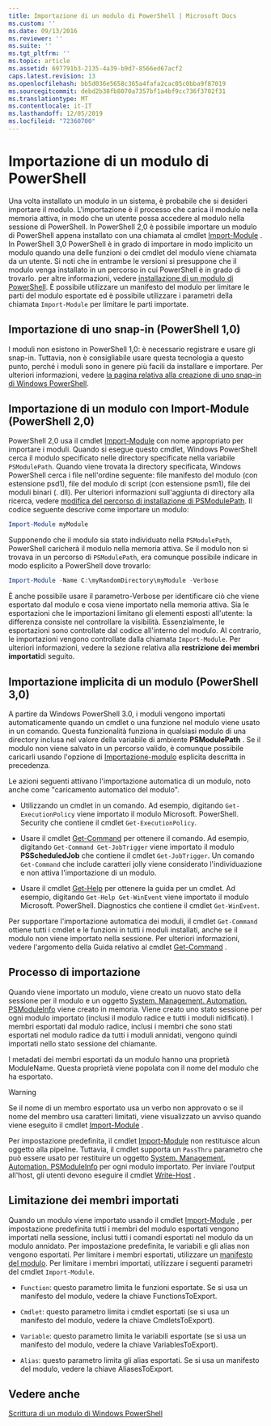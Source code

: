 ```yaml
---
title: Importazione di un modulo di PowerShell | Microsoft Docs
ms.custom: ''
ms.date: 09/13/2016
ms.reviewer: ''
ms.suite: ''
ms.tgt_pltfrm: ''
ms.topic: article
ms.assetid: 697791b3-2135-4a39-b9d7-8566ed67acf2
caps.latest.revision: 13
ms.openlocfilehash: bb5d036e5658c365a4fafa2cac05c0bba9f87019
ms.sourcegitcommit: debd2b38fb8070a7357bf1a4bf9cc736f3702f31
ms.translationtype: MT
ms.contentlocale: it-IT
ms.lasthandoff: 12/05/2019
ms.locfileid: "72360700"
---
```

# <a name="importing-a-powershell-module"></a>Importazione di un modulo di PowerShell

Una volta installato un modulo in un sistema, è probabile che si desideri importare il modulo. L'importazione è il processo che carica il modulo nella memoria attiva, in modo che un utente possa accedere al modulo nella sessione di PowerShell. In PowerShell 2,0 è possibile importare un modulo di PowerShell appena installato con una chiamata al cmdlet [Import-Module](/powershell/module/Microsoft.PowerShell.Core/Import-Module) . In PowerShell 3,0 PowerShell è in grado di importare in modo implicito un modulo quando una delle funzioni o dei cmdlet del modulo viene chiamata da un utente. Si noti che in entrambe le versioni si presuppone che il modulo venga installato in un percorso in cui PowerShell è in grado di trovarlo. per altre informazioni, vedere [installazione di un modulo di PowerShell](./installing-a-powershell-module.md). È possibile utilizzare un manifesto del modulo per limitare le parti del modulo esportate ed è possibile utilizzare i parametri della chiamata `Import-Module` per limitare le parti importate.

## <a name="importing-a-snap-in-powershell-10"></a>Importazione di uno snap-in (PowerShell 1,0)

I moduli non esistono in PowerShell 1,0: è necessario registrare e usare gli snap-in. Tuttavia, non è consigliabile usare questa tecnologia a questo punto, perché i moduli sono in genere più facili da installare e importare. Per ulteriori informazioni, vedere [la pagina relativa alla creazione di uno snap-in di Windows PowerShell](../cmdlet/how-to-create-a-windows-powershell-snap-in.md).

## <a name="importing-a-module-with-import-module-powershell-20"></a>Importazione di un modulo con Import-Module (PowerShell 2,0)

PowerShell 2,0 usa il cmdlet [Import-Module](/powershell/module/Microsoft.PowerShell.Core/Import-Module) con nome appropriato per importare i moduli. Quando si esegue questo cmdlet, Windows PowerShell cerca il modulo specificato nelle directory specificate nella variabile `PSModulePath`. Quando viene trovata la directory specificata, Windows PowerShell cerca i file nell'ordine seguente: file manifesto del modulo (con estensione psd1), file del modulo di script (con estensione psm1), file dei moduli binari (. dll). Per ulteriori informazioni sull'aggiunta di directory alla ricerca, vedere [modifica del percorso di installazione di PSModulePath](./modifying-the-psmodulepath-installation-path.md). Il codice seguente descrive come importare un modulo:

```powershell
Import-Module myModule
```

Supponendo che il modulo sia stato individuato nella `PSModulePath`, PowerShell caricherà il modulo nella memoria attiva. Se il modulo non si trovava in un percorso di `PSModulePath`, era comunque possibile indicare in modo esplicito a PowerShell dove trovarlo:

```powershell
Import-Module -Name C:\myRandomDirectory\myModule -Verbose
```

È anche possibile usare il parametro-Verbose per identificare ciò che viene esportato dal modulo e cosa viene importato nella memoria attiva. Sia le esportazioni che le importazioni limitano gli elementi esposti all'utente: la differenza consiste nel controllare la visibilità. Essenzialmente, le esportazioni sono controllate dal codice all'interno del modulo. Al contrario, le importazioni vengono controllate dalla chiamata `Import-Module`. Per ulteriori informazioni, vedere la sezione relativa alla **restrizione dei membri importati**di seguito.

## <a name="implicitly-importing-a-module-powershell-30"></a>Importazione implicita di un modulo (PowerShell 3,0)

A partire da Windows PowerShell 3.0, i moduli vengono importati automaticamente quando un cmdlet o una funzione nel modulo viene usato in un comando. Questa funzionalità funziona in qualsiasi modulo di una directory inclusa nel valore della variabile di ambiente **PSModulePath** . Se il modulo non viene salvato in un percorso valido, è comunque possibile caricarli usando l'opzione di [Importazione-modulo](/powershell/module/Microsoft.PowerShell.Core/Import-Module) esplicita descritta in precedenza.

Le azioni seguenti attivano l'importazione automatica di un modulo, noto anche come "caricamento automatico del modulo".

- Utilizzando un cmdlet in un comando. Ad esempio, digitando `Get-ExecutionPolicy` viene importato il modulo Microsoft. PowerShell. Security che contiene il cmdlet `Get-ExecutionPolicy`.

- Usare il cmdlet [Get-Command](/powershell/module/Microsoft.PowerShell.Core/Get-Command) per ottenere il comando.  Ad esempio, digitando `Get-Command Get-JobTrigger` viene importato il modulo **PSScheduledJob** che contiene il cmdlet `Get-JobTrigger`. Un comando `Get-Command` che include caratteri jolly viene considerato l'individuazione e non attiva l'importazione di un modulo.

- Usare il cmdlet [Get-Help](/powershell/module/Microsoft.PowerShell.Core/Get-Help) per ottenere la guida per un cmdlet. Ad esempio, digitando `Get-Help Get-WinEvent` viene importato il modulo Microsoft. PowerShell. Diagnostics che contiene il cmdlet `Get-WinEvent`.

Per supportare l'importazione automatica dei moduli, il cmdlet `Get-Command` ottiene tutti i cmdlet e le funzioni in tutti i moduli installati, anche se il modulo non viene importato nella sessione. Per ulteriori informazioni, vedere l'argomento della Guida relativo al cmdlet [Get-Command](/powershell/module/Microsoft.PowerShell.Core/Get-Command) .

## <a name="the-importing-process"></a>Processo di importazione

Quando viene importato un modulo, viene creato un nuovo stato della sessione per il modulo e un oggetto [System. Management. Automation. PSModuleInfo](/dotnet/api/System.Management.Automation.PSModuleInfo) viene creato in memoria. Viene creato uno stato sessione per ogni modulo importato (inclusi il modulo radice e tutti i moduli nidificati). I membri esportati dal modulo radice, inclusi i membri che sono stati esportati nel modulo radice da tutti i moduli annidati, vengono quindi importati nello stato sessione del chiamante.

I metadati dei membri esportati da un modulo hanno una proprietà ModuleName. Questa proprietà viene popolata con il nome del modulo che ha esportato.

> [!WARNING]
> Se il nome di un membro esportato usa un verbo non approvato o se il nome del membro usa caratteri limitati, viene visualizzato un avviso quando viene eseguito il cmdlet [Import-Module](/powershell/module/Microsoft.PowerShell.Core/Import-Module) .

Per impostazione predefinita, il cmdlet [Import-Module](/powershell/module/Microsoft.PowerShell.Core/Import-Module) non restituisce alcun oggetto alla pipeline. Tuttavia, il cmdlet supporta un `PassThru` parametro che può essere usato per restituire un oggetto [System. Management. Automation. PSModuleInfo](/dotnet/api/System.Management.Automation.PSModuleInfo) per ogni modulo importato. Per inviare l'output all'host, gli utenti devono eseguire il cmdlet [Write-Host](/powershell/module/Microsoft.PowerShell.Utility/Write-Host) .

## <a name="restricting--the-members-that-are-imported"></a>Limitazione dei membri importati

Quando un modulo viene importato usando il cmdlet [Import-Module](/powershell/module/Microsoft.PowerShell.Core/Import-Module) , per impostazione predefinita tutti i membri del modulo esportati vengono importati nella sessione, inclusi tutti i comandi esportati nel modulo da un modulo annidato. Per impostazione predefinita, le variabili e gli alias non vengono esportati. Per limitare i membri esportati, utilizzare un [manifesto del modulo](./how-to-write-a-powershell-module-manifest.md). Per limitare i membri importati, utilizzare i seguenti parametri del cmdlet `Import-Module`.

- `Function`: questo parametro limita le funzioni esportate. Se si usa un manifesto del modulo, vedere la chiave FunctionsToExport.

- `Cmdlet`: questo parametro limita i cmdlet esportati (se si usa un manifesto del modulo, vedere la chiave CmdletsToExport).

- `Variable`: questo parametro limita le variabili esportate (se si usa un manifesto del modulo, vedere la chiave VariablesToExport).

- `Alias`: questo parametro limita gli alias esportati. Se si usa un manifesto del modulo, vedere la chiave AliasesToExport.

## <a name="see-also"></a>Vedere anche

[Scrittura di un modulo di Windows PowerShell](./writing-a-windows-powershell-module.md)
